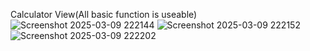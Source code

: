 Calculator View(All basic function is useable)<br/>![Screenshot 2025-03-09 222144](https://github.com/user-attachments/assets/059662b8-376a-493b-a8c4-ed26093b9baf)
![Screenshot 2025-03-09 222152](https://github.com/user-attachments/assets/cbbc01d3-064d-47b6-aafe-e9aace77a456)
![Screenshot 2025-03-09 222202](https://github.com/user-attachments/assets/5451d18e-aa90-4a84-af9c-c5e10ac86e40)
